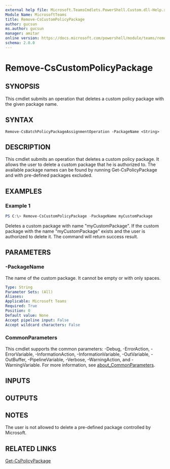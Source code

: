 ```yaml
---
external help file: Microsoft.TeamsCmdlets.PowerShell.Custom.dll-Help.xml
Module Name: MicrosoftTeams
title: Remove-CsCustomPolicyPackage
author: gucsun
ms.author: gucsun
manager: amitar
online version: https://docs.microsoft.com/powershell/module/teams/remove-CsCustomPolicyPackage
schema: 2.0.0
---
```


# Remove-CsCustomPolicyPackage

## SYNOPSIS
This cmdlet submits an operation that deletes a custom policy package with the given package name.

## SYNTAX

```
Remove-CsBatchPolicyPackageAssignmentOperation -PackageName <String>
```

## DESCRIPTION

This cmdlet submits an operation that deletes a custom policy package. It allows the user to delete a custom package that he is authorized to. The available package names can be found by running Get-CsPolicyPackage and with pre-defined packages excluded.

## EXAMPLES

### Example 1
```powershell
PS C:\> Remove-CsCustomPolicyPackage -PackageName myCustomPackage
```

Deletes a custom package with name "myCustomPackage". If the custom package with the name "myCustomPackage" exists and the user is authorized to delete it. The command will return success result.

## PARAMETERS

### -PackageName

The name of the custom package. It cannot be empty or with only spaces.

```yaml
Type: String
Parameter Sets: (All)
Aliases:
Applicable: Microsoft Teams
Required: True
Position: 0
Default value: None
Accept pipeline input: False
Accept wildcard characters: False
```

### CommonParameters
This cmdlet supports the common parameters: -Debug, -ErrorAction, -ErrorVariable, -InformationAction, -InformationVariable, -OutVariable, -OutBuffer, -PipelineVariable, -Verbose, -WarningAction, and -WarningVariable. For more information, see [about_CommonParameters](https://go.microsoft.com/fwlink/?LinkID=113216).

## INPUTS

## OUTPUTS

## NOTES
The user is not allowed to delete a pre-defined package controlled by Microsoft.

## RELATED LINKS

[Get-CsPolicyPackage](Get-CsPolicyPackage.md)
